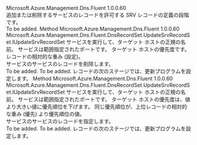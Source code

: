 <Type Name="IWithSrvRecordEntry" FullName="Microsoft.Azure.Management.Dns.Fluent.DnsRecordSet.Update.IWithSrvRecordEntry">
  <TypeSignature Language="C#" Value="public interface IWithSrvRecordEntry" />
  <TypeSignature Language="ILAsm" Value=".class public interface auto ansi abstract IWithSrvRecordEntry" />
  <TypeSignature Language="DocId" Value="T:Microsoft.Azure.Management.Dns.Fluent.DnsRecordSet.Update.IWithSrvRecordEntry" />
  <TypeSignature Language="VB.NET" Value="Public Interface IWithSrvRecordEntry" />
  <TypeSignature Language="F#" Value="type IWithSrvRecordEntry = interface" />
  <AssemblyInfo>
    <AssemblyName>Microsoft.Azure.Management.Dns.Fluent</AssemblyName>
    <AssemblyVersion>1.0.0.60</AssemblyVersion>
  </AssemblyInfo>
  <Interfaces />
  <Docs>
    <summary>
            追加または削除するサービスのレコードを許可する SRV レコードの定義の段階です。
            </summary>
    <remarks>To be added.</remarks>
  </Docs>
  <Members>
    <Member MemberName="WithoutRecord">
      <MemberSignature Language="C#" Value="public Microsoft.Azure.Management.Dns.Fluent.DnsRecordSet.UpdateSrvRecordSet.IUpdateSrvRecordSet WithoutRecord (string target, int port, int priority, int weight);" />
      <MemberSignature Language="ILAsm" Value=".method public hidebysig newslot virtual instance class Microsoft.Azure.Management.Dns.Fluent.DnsRecordSet.UpdateSrvRecordSet.IUpdateSrvRecordSet WithoutRecord(string target, int32 port, int32 priority, int32 weight) cil managed" />
      <MemberSignature Language="DocId" Value="M:Microsoft.Azure.Management.Dns.Fluent.DnsRecordSet.Update.IWithSrvRecordEntry.WithoutRecord(System.String,System.Int32,System.Int32,System.Int32)" />
      <MemberSignature Language="VB.NET" Value="Public Function WithoutRecord (target As String, port As Integer, priority As Integer, weight As Integer) As IUpdateSrvRecordSet" />
      <MemberSignature Language="F#" Value="abstract member WithoutRecord : string * int * int * int -&gt; Microsoft.Azure.Management.Dns.Fluent.DnsRecordSet.UpdateSrvRecordSet.IUpdateSrvRecordSet" Usage="iWithSrvRecordEntry.WithoutRecord (target, port, priority, weight)" />
      <MemberType>Method</MemberType>
      <AssemblyInfo>
        <AssemblyName>Microsoft.Azure.Management.Dns.Fluent</AssemblyName>
        <AssemblyVersion>1.0.0.60</AssemblyVersion>
      </AssemblyInfo>
      <ReturnValue>
        <ReturnType>Microsoft.Azure.Management.Dns.Fluent.DnsRecordSet.UpdateSrvRecordSet.IUpdateSrvRecordSet</ReturnType>
      </ReturnValue>
      <Parameters>
        <Parameter Name="target" Type="System.String" />
        <Parameter Name="port" Type="System.Int32" />
        <Parameter Name="priority" Type="System.Int32" />
        <Parameter Name="weight" Type="System.Int32" />
      </Parameters>
      <Docs>
        <param name="target">サービスを実行して、ターゲット ホストの正規の名前。</param>
        <param name="port">サービスは範囲指定されたポートです。</param>
        <param name="priority">ターゲット ホストの優先度です。</param>
        <param name="weight">レコードの相対的な重み (設定)。</param>
        <summary>
            サービスのサービスのレコードを削除します。
            </summary>
        <returns>To be added.</returns>
        <remarks>To be added.</remarks>
        <return>レコードの次のステージでは、更新プログラムを設定します。</return>
      </Docs>
    </Member>
    <Member MemberName="WithRecord">
      <MemberSignature Language="C#" Value="public Microsoft.Azure.Management.Dns.Fluent.DnsRecordSet.UpdateSrvRecordSet.IUpdateSrvRecordSet WithRecord (string target, int port, int priority, int weight);" />
      <MemberSignature Language="ILAsm" Value=".method public hidebysig newslot virtual instance class Microsoft.Azure.Management.Dns.Fluent.DnsRecordSet.UpdateSrvRecordSet.IUpdateSrvRecordSet WithRecord(string target, int32 port, int32 priority, int32 weight) cil managed" />
      <MemberSignature Language="DocId" Value="M:Microsoft.Azure.Management.Dns.Fluent.DnsRecordSet.Update.IWithSrvRecordEntry.WithRecord(System.String,System.Int32,System.Int32,System.Int32)" />
      <MemberSignature Language="VB.NET" Value="Public Function WithRecord (target As String, port As Integer, priority As Integer, weight As Integer) As IUpdateSrvRecordSet" />
      <MemberSignature Language="F#" Value="abstract member WithRecord : string * int * int * int -&gt; Microsoft.Azure.Management.Dns.Fluent.DnsRecordSet.UpdateSrvRecordSet.IUpdateSrvRecordSet" Usage="iWithSrvRecordEntry.WithRecord (target, port, priority, weight)" />
      <MemberType>Method</MemberType>
      <AssemblyInfo>
        <AssemblyName>Microsoft.Azure.Management.Dns.Fluent</AssemblyName>
        <AssemblyVersion>1.0.0.60</AssemblyVersion>
      </AssemblyInfo>
      <ReturnValue>
        <ReturnType>Microsoft.Azure.Management.Dns.Fluent.DnsRecordSet.UpdateSrvRecordSet.IUpdateSrvRecordSet</ReturnType>
      </ReturnValue>
      <Parameters>
        <Parameter Name="target" Type="System.String" />
        <Parameter Name="port" Type="System.Int32" />
        <Parameter Name="priority" Type="System.Int32" />
        <Parameter Name="weight" Type="System.Int32" />
      </Parameters>
      <Docs>
        <param name="target">サービスを実行して、ターゲット ホストの正規の名前。</param>
        <param name="port">サービスは範囲指定されたポートです。</param>
        <param name="priority">ターゲット ホストの優先度は、値より大きい値に優先順位を下げます。</param>
        <param name="weight">同じ優先順位が、上位レコードの相対的な重み (優先) より優先順位の値。</param>
        <summary>
            サービスのサービスのレコードを指定します。
            </summary>
        <returns>To be added.</returns>
        <remarks>To be added.</remarks>
        <return>レコードの次のステージでは、更新プログラムを設定します。</return>
      </Docs>
    </Member>
  </Members>
</Type>
